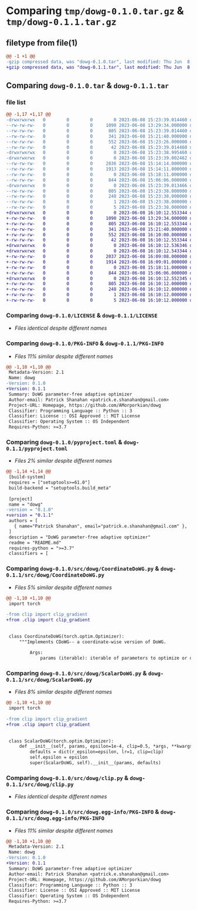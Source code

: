 # Comparing `tmp/dowg-0.1.0.tar.gz` & `tmp/dowg-0.1.1.tar.gz`

## filetype from file(1)

```diff
@@ -1 +1 @@
-gzip compressed data, was "dowg-0.1.0.tar", last modified: Thu Jun  8 15:23:39 2023, max compression
+gzip compressed data, was "dowg-0.1.1.tar", last modified: Thu Jun  8 16:10:12 2023, max compression
```

## Comparing `dowg-0.1.0.tar` & `dowg-0.1.1.tar`

### file list

```diff
@@ -1,17 +1,17 @@
-drwxrwxrwx   0        0        0        0 2023-06-08 15:23:39.014460 dowg-0.1.0/
--rw-rw-rw-   0        0        0     1090 2023-06-08 13:29:34.000000 dowg-0.1.0/LICENSE
--rw-rw-rw-   0        0        0      805 2023-06-08 15:23:39.014460 dowg-0.1.0/PKG-INFO
--rw-rw-rw-   0        0        0      341 2023-06-08 15:21:40.000000 dowg-0.1.0/README.md
--rw-rw-rw-   0        0        0      552 2023-06-08 15:23:26.000000 dowg-0.1.0/pyproject.toml
--rw-rw-rw-   0        0        0       42 2023-06-08 15:23:39.014460 dowg-0.1.0/setup.cfg
-drwxrwxrwx   0        0        0        0 2023-06-08 15:23:38.995460 dowg-0.1.0/src/
-drwxrwxrwx   0        0        0        0 2023-06-08 15:23:39.002462 dowg-0.1.0/src/dowg/
--rw-rw-rw-   0        0        0     2036 2023-06-08 15:14:14.000000 dowg-0.1.0/src/dowg/CoordinateDoWG.py
--rw-rw-rw-   0        0        0     1913 2023-06-08 15:14:11.000000 dowg-0.1.0/src/dowg/ScalarDoWG.py
--rw-rw-rw-   0        0        0        0 2023-06-08 15:18:11.000000 dowg-0.1.0/src/dowg/__init__.py
--rw-rw-rw-   0        0        0      844 2023-06-08 15:06:06.000000 dowg-0.1.0/src/dowg/clip.py
-drwxrwxrwx   0        0        0        0 2023-06-08 15:23:39.013466 dowg-0.1.0/src/dowg.egg-info/
--rw-rw-rw-   0        0        0      805 2023-06-08 15:23:38.000000 dowg-0.1.0/src/dowg.egg-info/PKG-INFO
--rw-rw-rw-   0        0        0      248 2023-06-08 15:23:38.000000 dowg-0.1.0/src/dowg.egg-info/SOURCES.txt
--rw-rw-rw-   0        0        0        1 2023-06-08 15:23:38.000000 dowg-0.1.0/src/dowg.egg-info/dependency_links.txt
--rw-rw-rw-   0        0        0        5 2023-06-08 15:23:38.000000 dowg-0.1.0/src/dowg.egg-info/top_level.txt
+drwxrwxrwx   0        0        0        0 2023-06-08 16:10:12.553344 dowg-0.1.1/
+-rw-rw-rw-   0        0        0     1090 2023-06-08 13:29:34.000000 dowg-0.1.1/LICENSE
+-rw-rw-rw-   0        0        0      805 2023-06-08 16:10:12.553344 dowg-0.1.1/PKG-INFO
+-rw-rw-rw-   0        0        0      341 2023-06-08 15:21:40.000000 dowg-0.1.1/README.md
+-rw-rw-rw-   0        0        0      552 2023-06-08 16:10:00.000000 dowg-0.1.1/pyproject.toml
+-rw-rw-rw-   0        0        0       42 2023-06-08 16:10:12.553344 dowg-0.1.1/setup.cfg
+drwxrwxrwx   0        0        0        0 2023-06-08 16:10:12.536346 dowg-0.1.1/src/
+drwxrwxrwx   0        0        0        0 2023-06-08 16:10:12.543344 dowg-0.1.1/src/dowg/
+-rw-rw-rw-   0        0        0     2037 2023-06-08 16:09:08.000000 dowg-0.1.1/src/dowg/CoordinateDoWG.py
+-rw-rw-rw-   0        0        0     1914 2023-06-08 16:09:01.000000 dowg-0.1.1/src/dowg/ScalarDoWG.py
+-rw-rw-rw-   0        0        0        0 2023-06-08 15:18:11.000000 dowg-0.1.1/src/dowg/__init__.py
+-rw-rw-rw-   0        0        0      844 2023-06-08 15:06:06.000000 dowg-0.1.1/src/dowg/clip.py
+drwxrwxrwx   0        0        0        0 2023-06-08 16:10:12.552345 dowg-0.1.1/src/dowg.egg-info/
+-rw-rw-rw-   0        0        0      805 2023-06-08 16:10:12.000000 dowg-0.1.1/src/dowg.egg-info/PKG-INFO
+-rw-rw-rw-   0        0        0      248 2023-06-08 16:10:12.000000 dowg-0.1.1/src/dowg.egg-info/SOURCES.txt
+-rw-rw-rw-   0        0        0        1 2023-06-08 16:10:12.000000 dowg-0.1.1/src/dowg.egg-info/dependency_links.txt
+-rw-rw-rw-   0        0        0        5 2023-06-08 16:10:12.000000 dowg-0.1.1/src/dowg.egg-info/top_level.txt
```

### Comparing `dowg-0.1.0/LICENSE` & `dowg-0.1.1/LICENSE`

 * *Files identical despite different names*

### Comparing `dowg-0.1.0/PKG-INFO` & `dowg-0.1.1/PKG-INFO`

 * *Files 11% similar despite different names*

```diff
@@ -1,10 +1,10 @@
 Metadata-Version: 2.1
 Name: dowg
-Version: 0.1.0
+Version: 0.1.1
 Summary: DoWG parameter-free adaptive optimizer
 Author-email: Patrick Shanahan <patrick.e.shanahan@gmail.com>
 Project-URL: Homepage, https://github.com/AMorporkian/dowg
 Classifier: Programming Language :: Python :: 3
 Classifier: License :: OSI Approved :: MIT License
 Classifier: Operating System :: OS Independent
 Requires-Python: >=3.7
```

### Comparing `dowg-0.1.0/pyproject.toml` & `dowg-0.1.1/pyproject.toml`

 * *Files 2% similar despite different names*

```diff
@@ -1,14 +1,14 @@
 [build-system]
 requires = ["setuptools>=61.0"]
 build-backend = "setuptools.build_meta"
 
 [project]
 name = "dowg"
-version = "0.1.0"
+version = "0.1.1"
 authors = [
   { name="Patrick Shanahan", email="patrick.e.shanahan@gmail.com" },
 ]
 description = "DoWG parameter-free adaptive optimizer"
 readme = "README.md"
 requires-python = ">=3.7"
 classifiers = [
```

### Comparing `dowg-0.1.0/src/dowg/CoordinateDoWG.py` & `dowg-0.1.1/src/dowg/CoordinateDoWG.py`

 * *Files 5% similar despite different names*

```diff
@@ -1,10 +1,10 @@
 import torch
 
-from clip import clip_gradient
+from .clip import clip_gradient
 
 
 class CoordinateDoWG(torch.optim.Optimizer):
     """Implements CDoWG-- a coordinate-wise version of DoWG.
 
         Args:
             params (iterable): iterable of parameters to optimize or dicts defining
```

### Comparing `dowg-0.1.0/src/dowg/ScalarDoWG.py` & `dowg-0.1.1/src/dowg/ScalarDoWG.py`

 * *Files 8% similar despite different names*

```diff
@@ -1,10 +1,10 @@
 import torch
 
-from clip import clip_gradient
+from .clip import clip_gradient
 
 
 class ScalarDoWG(torch.optim.Optimizer):
     def __init__(self, params, epsilon=1e-4, clip=0.5, *args, **kwargs):
         defaults = dict(r_epsilon=epsilon, lr=1, clip=clip)
         self.epsilon = epsilon
         super(ScalarDoWG, self).__init__(params, defaults)
```

### Comparing `dowg-0.1.0/src/dowg/clip.py` & `dowg-0.1.1/src/dowg/clip.py`

 * *Files identical despite different names*

### Comparing `dowg-0.1.0/src/dowg.egg-info/PKG-INFO` & `dowg-0.1.1/src/dowg.egg-info/PKG-INFO`

 * *Files 11% similar despite different names*

```diff
@@ -1,10 +1,10 @@
 Metadata-Version: 2.1
 Name: dowg
-Version: 0.1.0
+Version: 0.1.1
 Summary: DoWG parameter-free adaptive optimizer
 Author-email: Patrick Shanahan <patrick.e.shanahan@gmail.com>
 Project-URL: Homepage, https://github.com/AMorporkian/dowg
 Classifier: Programming Language :: Python :: 3
 Classifier: License :: OSI Approved :: MIT License
 Classifier: Operating System :: OS Independent
 Requires-Python: >=3.7
```

